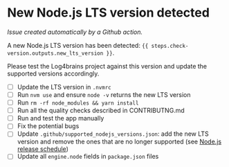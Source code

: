 # New Node.js LTS version detected

_Issue created automatically by a Github action._

A new Node.js LTS version has been detected: `{{ steps.check-version.outputs.new_lts_version }}`.

Please test the Log4brains project against this version and update the supported versions accordingly.

- [ ] Update the LTS version in `.nvmrc`
- [ ] Run `nvm use` and ensure `node -v` returns the new LTS version
- [ ] Run `rm -rf node_modules && yarn install`
- [ ] Run all the quality checks described in CONTRIBUTNG.md
- [ ] Run and test the app manually
- [ ] Fix the potential bugs
- [ ] Update `.github/supported_nodejs_versions.json`: add the new LTS version and remove the ones that are no longer supported (see [Node.js release schedule](https://github.com/nodejs/release#release-schedule))
- [ ] Update all `engine.node` fields in `package.json` files
